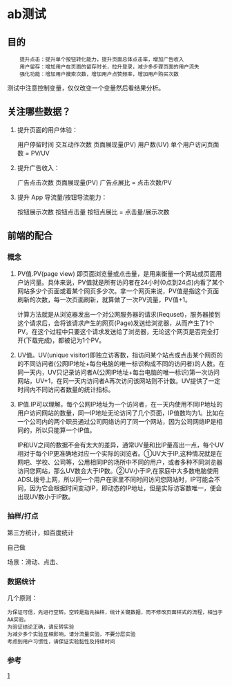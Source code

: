 
# ab测试

## 目的

        提升点击：提升单个按钮转化能力，提升页面总体点击率，增加广告收入
        用户留存：增加用户在页面的留存时长，拉升登录，减少多步骤页面的用户流失
        强化功能：增加用户搜索次数，增加用户点赞频率，增加用户购买次数

测试中注意控制变量，仅仅改变一个变量然后看结果分析。

## 关注哪些数据？

1. 提升页面的用户体验：
 
    用户停留时间
    交互动作次数
    页面展现量(PV)
    用户数(UV)
    单个用户访问页面数 = PV/UV

2. 提升广告收入：

    广告点击次数
    页面展现量(PV)
    广告点展比 = 点击次数/PV

3. 提升 App 导流量/按钮导流能力：

    按钮展示次数
    按钮点击量
    按钮点展比 = 点击量/展示次数

## 前端的配合

### 概念

1. PV值.PV(page view) 即页面浏览量或点击量，是用来衡量一个网站或页面用户访问量。具体来说，PV值就是所有访问者在24小时(0点到24点)内看了某个网站多少个页面或着某个网页多少次。拿一个网页来说，PV值是指这个页面刷新的次数，每一次页面刷新，就算做了一次PV流量，PV值+1。

    计算方法就是从浏览器发出一个对公网服务器的请求(Requset)，服务器接到这个请求后，会将该请求产生的网页(Page)发送给浏览器，从而产生了1个PV。在这个过程中只要这个请求发送给了浏览器，无论这个网页是否完全打开(下载完成)，都被记为1个PV。

2. UV值。UV(unique visitor)即独立访客数，指访问某个站点或点击某个网页的的不同访问者(公网IP地址+每台电脑的唯一标识构成不同的访问者)的人数。在同一天内，UV只记录访问者A(公网IP地址+每台电脑的唯一标识)第一次访问网站，UV+1，在同一天内访问者A再次访问该网站则不计数。UV提供了一定时间内不同访问者数量的统计指标。

3. IP值.IP可以理解，每个公网IP地址为一个访问者，在一天内使用不同IP地址的用户访问网站的数量，同一IP地址无论访问了几个页面，IP值数均为1。比如在一个公司内的两个职员通过公司网络访问了同一个网站，因为公司网络IP是相同的，所以只能算一个IP值。

    IP和UV之间的数据不会有太大的差异，通常UV量和比IP量高出一点，每个UV相对于每个IP更准确地对应一个实际的浏览者。①UV大于IP,这种情况就是在网吧、学校、公司等，公用相同IP的场所中不同的用户，或者多种不同浏览器访问您网站，那么UV数会大于IP数。②UV小于IP,在家庭中大多数电脑使用ADSL拨号上网，所以同一个用户在家里不同时间访问您网站时，IP可能会不同，因为它会根据时间变动IP，即动态的IP地址，但是实际访客数唯一，便会出现UV数小于IP数。

### 抽样/打点

第三方统计，如百度统计

自己做

场景：滑动、点击、

### 数据统计

几个原则：

    为保证可信，先进行空转。空转是指先抽样，统计关键数据，而不修改页面样式的流程，相当于AA实验。
    为验证结论正确，请反转实验
    为减少多个实验互相影响，请分流量实验，不要分层实验
    考虑到用户习惯性，请保证实验黏性及持续时间

### 参考

[1](https://www.mipengine.org/examples/mip-extensions/mip-experiment.html)



